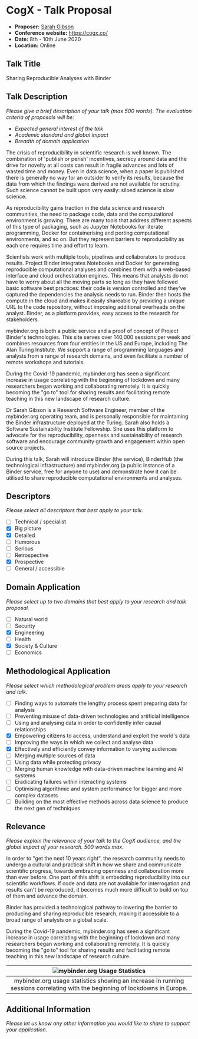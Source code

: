 # CogX - Talk Proposal

- **Proposer:** [Sarah Gibson](https://www.turing.ac.uk/people/researchers/sarah-gibson)
- **Conference website:** <https://cogx.co/>
- **Date:** 8th - 10th June 2020
- **Location:** Online

## Talk Title

Sharing Reproducible Analyses with Binder

## Talk Description

_Please give a brief description of your talk (max 500 words)._
_The evaluation criteria of proposals will be:_

- _Expected general interest of the talk_
- _Academic standard and global impact_
- _Breadth of domain application_

The crisis of reproducibility in scientific research is well known.
The combination of 'publish or perish' incentives, secrecy around data and the drive for novelty at all costs can result in fragile advances and lots of wasted time and money.
Even in data science, when a paper is published there is generally no way for an outsider to verify its results, because the data from which the findings were derived are not available for scrutiny.
Such science cannot be built upon very easily: siloed science is slow science.

As reproducibility gains traction in the data science and research communities, the need to package code, data and the computational environment is growing.
There are many tools that address different aspects of this type of packaging, such as Jupyter Notebooks for literate programming, Docker for containerising and porting computational environments, and so on.
But they represent barriers to reproducibility as each one requires time and effort to learn.

Scientists work with multiple tools, pipelines and collaborators to produce results.
Project Binder integrates Notebooks and Docker for generating reproducible computational analyses and combines them with a web-based interface and cloud orchestration engines.
This means that analysts do not have to worry about all the moving parts so long as they have followed basic software best practices: their code is version controlled and they've captured the dependencies the analysis needs to run.
Binder then hosts the compute in the cloud and makes it easily shareable by providing a unique URL to the code repository, without imposing additional overheads on the analyst.
Binder, as a platform provides, easy access to the research for stakeholders.

mybinder.org is both a public service and a proof of concept of Project Binder's technologies.
This site serves over 140,000 sessions per week and combines resources from four entities in the US and Europe, including The Alan Turing Institute.
We support a range of programming languages and analysts from a range of research domains, and even facilitate a number of remote workshops and tutorials.

During the Covid-19 pandemic, mybinder.org has seen a significant increase in usage correlating with the beginning of lockdown and many researchers began working and collaborating remotely.
It is quickly becoming the "go to" tool for sharing results and facilitating remote teaching in this new landscape of research culture.

Dr Sarah Gibson is a Research Software Engineer, member of the mybinder.org operating team, and is personally responsible for maintaining the Binder infrastructure deployed at the Turing.
Sarah also holds a Software Sustainability Institute Fellowship. She uses this platform to advocate for the reproducibility, openness and sustainability of research software and encourage community growth and engagement within open source projects.

During this talk, Sarah will introduce Binder (the service), BinderHub (the technological infrastructure) and mybinder.org (a public instance of a Binder service, free for anyone to use) and demonstrate how it can be utilised to share reproducible computational environments and analyses.

## Descriptors

_Please select all descriptors that best apply to your talk._

- [ ] Technical / specialist
- [x] Big picture
- [x] Detailed
- [ ] Humorous
- [ ] Serious
- [ ] Retrospective
- [x] Prospective
- [ ] General / accessible

## Domain Application

_Please select up to two domains that best apply to your research and talk proposal._

- [ ] Natural world
- [ ] Security
- [x] Engineering
- [ ] Health
- [x] Society & Culture
- [ ] Economics

## Methodological Application

_Please select which methodological problem areas apply to your research and talk._

- [ ] Finding ways to automate the lengthy process spent preparing data for analysis
- [ ] Preventing misuse of data-driven technologies and artificial intelligence
- [ ] Using and analysing data in order to confidently infer causal relationships
- [x] Empowering citizens to access, understand and exploit the world's data
- [ ] Improving the ways in which we collect and analyse data
- [x] Effectively and efficiently convey information to varying audiences
- [ ] Merging multiple sources of data
- [ ] Using data while protecting privacy
- [ ] Merging human knowledge with data-driven machine learning and AI systems
- [ ] Eradicating failures within interacting systems
- [ ] Optimising algorithmic and system performance for bigger and more complex datasets
- [ ] Building on the most effective methods across data science to produce the next gen of techniques

## Relevance

_Please explain the relevance of your talk to the CogX audience, and the global impact of your research._
_500 words max._

In order to "get the next 10 years right", the research community needs to undergo a cultural and practical shift in how we share and communicate scientific progress, towards embracing openness and collaboration more than ever before.
One part of this shift is embedding reproducibility into our scientific workflows.
If code and data are not available for interrogation and results can't be reproduced, it becomes much more difficult to build on top of them and advance the domain.

Binder has provided a technological pathway to lowering the barrier to producing and sharing reproducible research, making it accessible to a broad range of analysts on a global scale.

During the Covid-19 pandemic, mybinder.org has seen a significant increase in usage correlating with the beginning of lockdown and many researchers began working and collaborating remotely.
It is quickly becoming the "go to" tool for sharing results and facilitating remote teaching in this new landscape of research culture.

| ![mybinder.org Usage Statistics](https://www.dropbox.com/s/lnemjlsov0mkog5/image.png?raw=1) |
| :---: |
| mybinder.org usage statistics showing an increase in running sessions correlating with the beginning of lockdowns in Europe. |

## Additional Information

_Please let us know any other information you would like to share to support your application._
